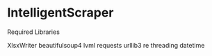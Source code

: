 # IntelligentScraper

Required Libraries

XlsxWriter
beautifulsoup4
lvml
requests
urllib3
re
threading
datetime
